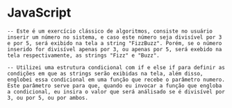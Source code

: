 # JavaScript

    -- Este é um exercício clássico de algoritmos, consiste no usuário inserir um número no sistema, e caso este número seja divisível por 3 e por 5, será exibido na tela a string "FizzBuzz". Porém, se o número inserido for divisível apenas por 3, ou apenas por 5, será exebido na tela respectivamente, as strings "Fizz" e "Buzz".

    -- Utilizei uma estrutura condicional com if e else if para definir as condições em que as strings serão exibidas na tela, além disso, englobei essa condicional em uma função que recebe o parâmetro numero. Este parâmetro serve para que, quando eu invocar a função que engloba a condicional, eu insira o valor que será análisado se é divisível por 3, ou por 5, ou por ambos.